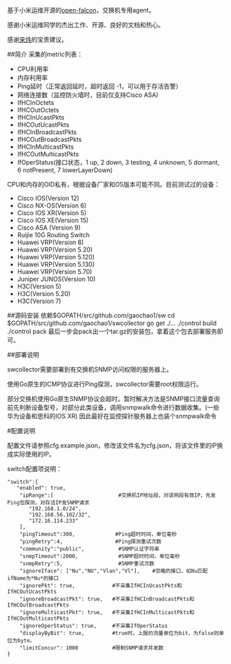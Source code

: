 

基于小米运维开源的[open-falcon](http://open-falcon.com)，交换机专用agent。

感谢小米运维同学的杰出工作、开源、良好的文档和热心。

感谢[来炜](https://github.com/laiwei)的宝贵建议。

##简介
采集的metric列表：

* CPU利用率
* 内存利用率
* Ping延时（正常返回延时，超时返回 -1，可以用于存活告警）
* 网络连接数（监控防火墙时，目前仅支持Cisco ASA)
* IfHCInOctets
* IfHCOutOctets
* IfHCInUcastPkts
* IfHCOutUcastPkts
* IfHCInBroadcastPkts
* IfHCOutBroadcastPkts
* IfHCInMulticastPkts
* IfHCOutMulticastPkts
* IfOperStatus(接口状态，1 up, 2 down, 3 testing, 4 unknown, 5 dormant, 6 notPresent, 7 lowerLayerDown)
	

CPU和内存的OID私有，根据设备厂家和OS版本可能不同。目前测试过的设备：

* Cisco IOS(Version 12)
* Cisco NX-OS(Version 6)
* Cisco IOS XR(Version 5)
* Cisco IOS XE(Version 15)
* Cisco ASA (Version 9)
* Ruijie 10G Routing Switch
* Huawei VRP(Version 8)
* Huawei VRP(Version 5.20)
* Huawei VRP(Version 5.120)
* Huawei VRP(Version 5.130)
* Huawei VRP(Version 5.70)
* Juniper JUNOS(Version 10)
* H3C(Version 5)
* H3C(Version 5.20)
* H3C(Version 7)

##源码安装
	依赖$GOPATH/src/github.com/gaochao1/sw
	cd $GOPATH/src/github.com/gaochao1/swcollector
	go get ./...
	./control build
	./control pack
	最后一步会pack出一个tar.gz的安装包，拿着这个包去部署服务即可。

##部署说明

swcollector需要部署到有交换机SNMP访问权限的服务器上。

使用Go原生的ICMP协议进行Ping探测，swcollector需要root权限运行。

部分交换机使用Go原生SNMP协议会超时。暂时解决方法是SNMP接口流量查询前先判断设备型号，对部分此类设备，调用snmpwalk命令进行数据收集。(一些华为设备和思科的IOS XR)
因此最好在监控探针服务器上也装个snmpwalk命令


#配置说明

配置文件请参照cfg.example.json，修改该文件名为cfg.json，将该文件里的IP换成实际使用的IP。

switch配置项说明：

	"switch":{
	   "enabled": true,          
		"ipRange":[						#交换机IP地址段，对该网段有效IP，先发Ping包探测，对存活IP发SNMP请求
           "192.168.1.0/24",      
           "192.168.56.102/32",
           "172.16.114.233" 
 		],
 		"pingTimeout":300, 			   #Ping超时时间，单位毫秒
		"pingRetry":4,				   #Ping探测重试次数
		"community":"public",			#SNMP认证字符串
		"snmpTimeout":2000,				#SNMP超时时间，单位毫秒
		"snmpRetry":5,					#SNMP重试次数
		"ignoreIface": ["Nu","NU","Vlan","Vl"],    #忽略的接口，如Nu匹配ifName为*Nu*的接口
		"ignorePkt": true,            #不采集IfHCInUcastPkts和IfHCOutUcastPkts
		"ignoreBroadcastPkt": true,   #不采集IfHCInBroadcastPkts和IfHCOutBroadcastPkts
		"ignoreMulticastPkt": true,   #不采集IfHCInMulticastPkts和IfHCOutMulticastPkts
		"ignoreOperStatus": true,     #不采集IfOperStatus
		"displayByBit": true,		  #true时，上报的流量单位为bit，为false则单位为byte。		
 		"limitConcur": 1000           #限制SNMP请求并发数
    }


